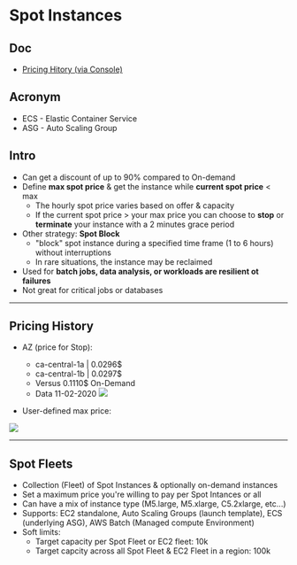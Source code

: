 # Spot Instances

## Doc
* [Pricing Hitory (via Console)](https://ca-central-1.console.aws.amazon.com/ec2sp/v1/spot/dashboard?region=ca-central-1)

## Acronym
* ECS - Elastic Container Service
* ASG - Auto Scaling Group

## Intro
* Can get a discount of up to 90% compared to On-demand
* Define **max spot price** & get the instance while **current spot price** < max
  * The hourly spot price varies based on offer & capacity
  * If the current spot price > your max price you can choose to **stop** or **terminate** your instance with a 2 minutes grace period
* Other strategy: **Spot Block**
  * "block" spot instance during a specified time frame (1 to 6 hours) without interruptions
  * In rare situations, the instance may be reclaimed
* Used for **batch jobs, data analysis, or workloads are resilient ot failures**
* Not great for critical jobs or databases

---

## Pricing History
* AZ (price for Stop):
  * ca-central-1a | 0.0296$
  * ca-central-1b | 0.0297$ 
  * Versus 0.1110$ On-Demand
  * Data 11-02-2020
[<img src="https://i.imgur.com/TnN4eSR.png">](https://i.imgur.com/TnN4eSR.png)

* User-defined max price:

[<img src="https://i.imgur.com/dvRkAye.png">](https://i.imgur.com/dvRkAye.png)

---

## Spot Fleets
* Collection (Fleet) of Spot Instances & optionally on-demand instances
* Set a maximum price you're willing to pay per Spot Intances or all
* Can have a mix of instance type (M5.large, M5.xlarge, C5.2xlarge, etc...) 
* Supports: EC2 standalone, Auto Scaling Groups (launch template), ECS (underlying ASG), AWS Batch (Managed compute Environment)
* Soft limits:
  * Target capacity per Spot Fleet or EC2 fleet: 10k
  * Target capcity across all Spot Fleet & EC2 Fleet in a region: 100k
